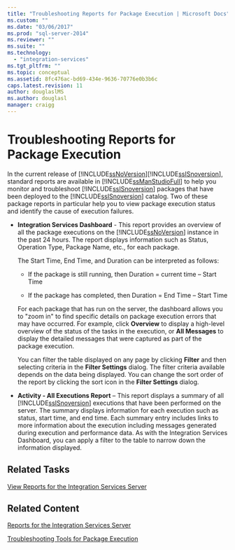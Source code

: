 ```yaml
---
title: "Troubleshooting Reports for Package Execution | Microsoft Docs"
ms.custom: ""
ms.date: "03/06/2017"
ms.prod: "sql-server-2014"
ms.reviewer: ""
ms.suite: ""
ms.technology: 
  - "integration-services"
ms.tgt_pltfrm: ""
ms.topic: conceptual
ms.assetid: 8fc476ac-bd69-434e-9636-70776e0b3b6c
caps.latest.revision: 11
author: douglaslMS
ms.author: douglasl
manager: craigg
---
```

# Troubleshooting Reports for Package Execution
  In the current release of [!INCLUDE[ssNoVersion](../../includes/ssnoversion-md.md)][!INCLUDE[ssISnoversion](../../includes/ssisnoversion-md.md)], standard reports are available in [!INCLUDE[ssManStudioFull](../../includes/ssmanstudiofull-md.md)] to help you monitor and troubleshoot [!INCLUDE[ssISnoversion](../../includes/ssisnoversion-md.md)] packages that have been deployed to the [!INCLUDE[ssISnoversion](../../includes/ssisnoversion-md.md)] catalog. Two of these package reports in particular help you to view package execution status and identify the cause of execution failures.  
  
-   **Integration Services Dashboard** - This report provides an overview of all the package executions on the [!INCLUDE[ssNoVersion](../../includes/ssnoversion-md.md)] instance in the past 24 hours. The report displays information such as Status, Operation Type, Package Name, etc., for each package.  
  
     The Start Time, End Time, and Duration can be interpreted as follows:  
  
    -   If the package is still running, then Duration = current time – Start Time  
  
    -   If the package has completed, then Duration = End Time – Start Time  
  
     For each package that has run on the server, the dashboard allows you to "zoom in" to find specific details on package execution errors that may have occurred. For example, click **Overview** to display a high-level overview of the status of the tasks in the execution, or **All Messages** to display the detailed messages that were captured as part of the package execution.  
  
     You can filter the table displayed on any page by clicking **Filter** and then selecting criteria in the **Filter Settings** dialog. The filter criteria available depends on the data being displayed. You can change the sort order of the report by clicking the sort icon in the **Filter Settings** dialog.  
  
-   **Activity - All Executions Report** – This report displays a summary of all [!INCLUDE[ssISnoversion](../../includes/ssisnoversion-md.md)] executions that have been performed on the server. The summary displays information for each execution such as status, start time, and end time. Each summary entry includes links to more information about the execution including messages generated during execution and performance data. As with the Integration Services Dashboard, you can apply a filter to the table to narrow down the information displayed.  
  
## Related Tasks  
 [View Reports for the Integration Services Server](../view-reports-for-the-integration-services-server.md)  
  
## Related Content  
 [Reports for the Integration Services Server](../reports-for-the-integration-services-server.md)  
  
 [Troubleshooting Tools for Package Execution](troubleshooting-tools-for-package-execution.md)  
  
  
